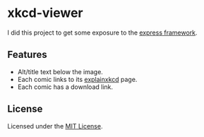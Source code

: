 # xkcd-viewer

I did this project to get some exposure to the [express framework](//expressjs.com).

## Features

- Alt/title text below the image.
- Each comic links to its [explainxkcd](//explainxkcd.com) page.
- Each comic has a download link.

## License

Licensed under the [MIT License](//shreyas.mit-license.org/2018).
